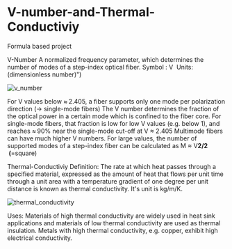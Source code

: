 # V-number-and-Thermal-Conductiviy
Formula based project

V-Number
A normalized frequency parameter, which determines the number of modes of a step-index optical fiber.
Symbol : V 
Units: (dimensionless number)")

![v_number](https://user-images.githubusercontent.com/91258500/187025363-2a8510dc-9bd6-4b5b-b694-470c72bad357.gif)


For V values below ≈ 2.405, a fiber supports only one mode per polarization direction (→ single-mode fibers)
The V number determines the fraction of the optical power in a certain mode which is confined to the fiber core.
For single-mode fibers, that fraction is low for low V values (e.g. below 1), and reaches ≈ 90% near the single-mode cut-off at V ≈ 2.405
Multimode fibers can have much higher V numbers.
For large values, the number of supported modes of a step-index fiber can be calculated as M ≈ V**2/2  (**=square)


Thermal-Conductiviy
Definition: The rate at which heat passes through a specified material, expressed as the amount of heat that flows per unit time through a unit area with a temperature gradient of one degree per unit distance is known as thermal conductivity.
It's unit is kg/m/K.

![thermal_conductivity](https://user-images.githubusercontent.com/91258500/187025386-66b73d6d-551e-430e-9239-7b1abd1d3365.svg)

Uses:
Materials of high thermal conductivity are widely used in heat sink applications and materials of low thermal conductivity are used as thermal insulation.
Metals with high thermal conductivity, e.g. copper, exhibit high electrical conductivity.




